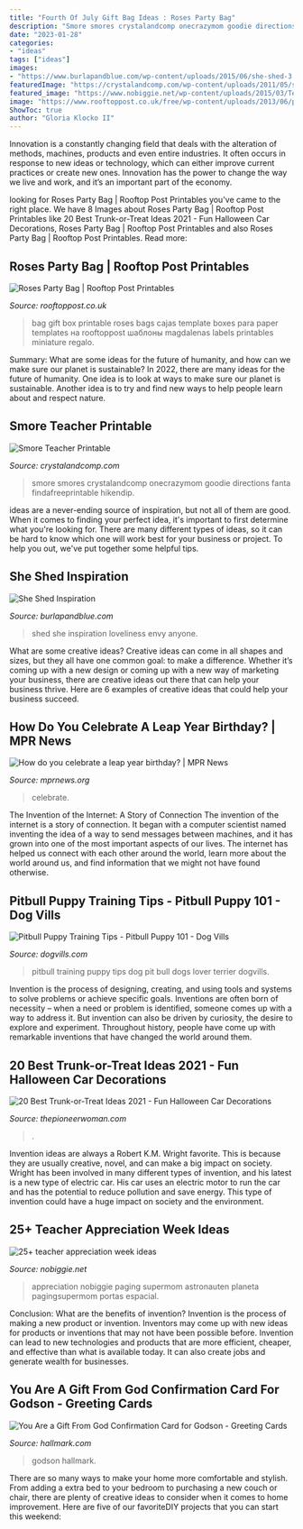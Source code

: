 ```yaml
---
title: "Fourth Of July Gift Bag Ideas : Roses Party Bag"
description: "Smore smores crystalandcomp onecrazymom goodie directions fanta findafreeprintable hikendip"
date: "2023-01-28"
categories:
- "ideas"
tags: ["ideas"]
images:
- "https://www.burlapandblue.com/wp-content/uploads/2015/06/she-shed-3.jpg"
featuredImage: "https://crystalandcomp.com/wp-content/uploads/2011/05/smore-printable-for-your-teacher.jpg"
featured_image: "https://www.nobiggie.net/wp-content/uploads/2015/03/Teacher-Appreciation-Door-Idea-Out-of-this-World-25-teacher-appreciation-week-ideas-NoBiggie.net_.jpg"
image: "https://www.rooftoppost.co.uk/free/wp-content/uploads/2013/06/party-bag-with-handles-roses-e1371506356871.jpg"
ShowToc: true
author: "Gloria Klocko II"
---
```



Innovation is a constantly changing field that deals with the alteration of methods, machines, products and even entire industries. It often occurs in response to new ideas or technology, which can either improve current practices or create new ones. Innovation has the power to change the way we live and work, and it’s an important part of the economy.

	

		
looking for Roses Party Bag | Rooftop Post Printables you've came to the right place. We have 8 Images about Roses Party Bag | Rooftop Post Printables like 20 Best Trunk-or-Treat Ideas 2021 - Fun Halloween Car Decorations, Roses Party Bag | Rooftop Post Printables and also Roses Party Bag | Rooftop Post Printables. Read more:
		
    
## Roses Party Bag | Rooftop Post Printables

<img loading=lazy src="https://www.rooftoppost.co.uk/free/wp-content/uploads/2013/06/party-bag-with-handles-roses-e1371506356871.jpg" onerror="this.onerror=null;this.src='https://tse4.mm.bing.net/th?id=OIP.a2kQRc0CUEqEVO5k7-P2dQHaKz&amp;pid=15.1';" alt="Roses Party Bag | Rooftop Post Printables">

_Source: rooftoppost.co.uk_

>bag gift box printable roses bags cajas template boxes para paper templates на rooftoppost шаблоны magdalenas labels printables miniature regalo. 

	

Summary: What are some ideas for the future of humanity, and how can we make sure our planet is sustainable?
In 2022, there are many ideas for the future of humanity. One idea is to look at ways to make sure our planet is sustainable. Another idea is to try and find new ways to help people learn about and respect nature.

    
## Smore Teacher Printable

<img loading=lazy src="https://crystalandcomp.com/wp-content/uploads/2011/05/smore-printable-for-your-teacher.jpg" onerror="this.onerror=null;this.src='https://tse4.mm.bing.net/th?id=OIP.xJswVHwpeJ2urzapXUni_wHaLH&amp;pid=15.1';" alt="Smore Teacher Printable">

_Source: crystalandcomp.com_

>smore smores crystalandcomp onecrazymom goodie directions fanta findafreeprintable hikendip. 

	

ideas are a never-ending source of inspiration, but not all of them are good. When it comes to finding your perfect idea, it's important to first determine what you're looking for. There are many different types of ideas, so it can be hard to know which one will work best for your business or project. To help you out, we've put together some helpful tips.

    
## She Shed Inspiration

<img loading=lazy src="https://www.burlapandblue.com/wp-content/uploads/2015/06/she-shed-3.jpg" onerror="this.onerror=null;this.src='https://tse2.mm.bing.net/th?id=OIP.y0ea8VtmAlQ1VDKpJohRFAHaKf&amp;pid=15.1';" alt="She Shed Inspiration">

_Source: burlapandblue.com_

>shed she inspiration loveliness envy anyone. 

	

What are some creative ideas?
Creative ideas can come in all shapes and sizes, but they all have one common goal: to make a difference. Whether it’s coming up with a new design or coming up with a new way of marketing your business, there are creative ideas out there that can help your business thrive. Here are 6 examples of creative ideas that could help your business succeed.

    
## How Do You Celebrate A Leap Year Birthday? | MPR News

<img loading=lazy src="https://media.npr.org/assets/img/2016/02/28/istock_000044263700_medium_wide-4ff1bd64d60a9b717c67c1cc2d6cc9727b2ea339.jpg?s=1400" onerror="this.onerror=null;this.src='https://tse2.mm.bing.net/th?id=OIP.6jVc9CDlhrVYGq4GDL018wHaEK&amp;pid=15.1';" alt="How do you celebrate a leap year birthday? | MPR News">

_Source: mprnews.org_

>celebrate. 

	

The Invention of the Internet: A Story of Connection
The invention of the internet is a story of connection. It began with a computer scientist named inventing the idea of a way to send messages between machines, and it has grown into one of the most important aspects of our lives. The internet has helped us connect with each other around the world, learn more about the world around us, and find information that we might not have found otherwise.

    
## Pitbull Puppy Training Tips - Pitbull Puppy 101 - Dog Vills

<img loading=lazy src="https://www.dogvills.com/wp-content/uploads/2015/03/Pitbull-pupp-training-101.jpg" onerror="this.onerror=null;this.src='https://tse2.mm.bing.net/th?id=OIP.aKyVxNncURXm4Z0XF_2aewHaKq&amp;pid=15.1';" alt="Pitbull Puppy Training Tips - Pitbull Puppy 101 - Dog Vills">

_Source: dogvills.com_

>pitbull training puppy tips dog pit bull dogs lover terrier dogvills. 

	

Invention is the process of designing, creating, and using tools and systems to solve problems or achieve specific goals. Inventions are often born of necessity – when a need or problem is identified, someone comes up with a way to address it. But invention can also be driven by curiosity, the desire to explore and experiment. Throughout history, people have come up with remarkable inventions that have changed the world around them.

    
## 20 Best Trunk-or-Treat Ideas 2021 - Fun Halloween Car Decorations

<img loading=lazy src="https://hips.hearstapps.com/hmg-prod.s3.amazonaws.com/images/cute-kid-sitting-on-car-trunk-in-car-royalty-free-image-1627581816.jpg?crop=1.00xw:0.755xh;0,0.180xh&amp;resize=1200:*" onerror="this.onerror=null;this.src='https://tse2.mm.bing.net/th?id=OIP.H6eh9Z9FT052USgIIfg5rgHaDu&amp;pid=15.1';" alt="20 Best Trunk-or-Treat Ideas 2021 - Fun Halloween Car Decorations">

_Source: thepioneerwoman.com_

>. 

	

Invention ideas are always a Robert K.M. Wright favorite. This is because they are usually creative, novel, and can make a big impact on society. Wright has been involved in many different types of invention, and his latest is a new type of electric car. His car uses an electric motor to run the car and has the potential to reduce pollution and save energy. This type of invention could have a huge impact on society and the environment.

    
## 25+ Teacher Appreciation Week Ideas

<img loading=lazy src="https://www.nobiggie.net/wp-content/uploads/2015/03/Teacher-Appreciation-Door-Idea-Out-of-this-World-25-teacher-appreciation-week-ideas-NoBiggie.net_.jpg" onerror="this.onerror=null;this.src='https://tse4.mm.bing.net/th?id=OIP.GOx08GmIcSGckxQ__5pQMQHaMG&amp;pid=15.1';" alt="25+ teacher appreciation week ideas">

_Source: nobiggie.net_

>appreciation nobiggie paging supermom astronauten planeta pagingsupermom portas espacial. 

	

Conclusion: What are the benefits of invention?
Invention is the process of making a new product or invention. Inventors may come up with new ideas for products or inventions that may not have been possible before. Invention can lead to new technologies and products that are more efficient, cheaper, and effective than what is available today. It can also create jobs and generate wealth for businesses.

    
## You Are A Gift From God Confirmation Card For Godson - Greeting Cards

<img loading=lazy src="https://www.hallmark.com/dw/image/v2/AALB_PRD/on/demandware.static/-/Sites-hallmark-master/default/dwd8c69bee/images/finished-goods/You-Are-a-Gift-From-God-Confirmation-Card-for-Godson-root-299CEY1545_PV.1.CEY1545.jpg_Source_Image.jpg" onerror="this.onerror=null;this.src='https://tse1.mm.bing.net/th?id=OIP.RZdCXwAgGXh1vc7OMb0tPAHaKz&amp;pid=15.1';" alt="You Are a Gift From God Confirmation Card for Godson - Greeting Cards">

_Source: hallmark.com_

>godson hallmark. 

	

There are so many ways to make your home more comfortable and stylish. From adding a extra bed to your bedroom to purchasing a new couch or chair, there are plenty of creative ideas to consider when it comes to home improvement. Here are five of our favoriteDIY projects that you can start this weekend: 

